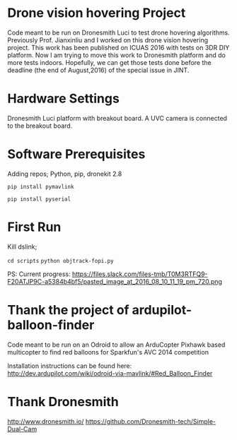 Drone vision hovering Project
===============================
Code meant to be run on Dronesmith Luci to test drone hovering algorithms. 
Previously Prof. Jianxinliu and I worked on this drone vision hovering project. This work has been published on ICUAS 2016 with tests on 3DR DIY platform. Now I am trying to move this work to Dronesmith platform and do more tests indoors. Hopefully, we can get those tests done before the deadline (the end of August,2016) of the special issue in JINT.

Hardware Settings
=================================
Dronesmith Luci platform with breakout board. A UVC camera is connected to the breakout board.

Software Prerequisites
================================
Adding repos;
Python, pip, dronekit 2.8

`pip install pymavlink`

`pip install pyserial`

First Run
=================================
Kill dslink;

`cd scripts`
`python objtrack-fopi.py` 

PS: Current progress:
https://files.slack.com/files-tmb/T0M3RTFQ9-F20ATJP9C-a5384b4bf5/pasted_image_at_2016_08_10_11_19_pm_720.png



Thank the project of ardupilot-balloon-finder
========================

Code meant to be run on an Odroid to allow an ArduCopter Pixhawk based multicopter to find red balloons for Sparkfun's AVC 2014 competition

Installation instructions can be found here: http://dev.ardupilot.com/wiki/odroid-via-mavlink/#Red_Balloon_Finder

Thank Dronesmith
==============================
http://www.dronesmith.io/
https://github.com/Dronesmith-tech/Simple-Dual-Cam


